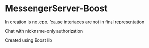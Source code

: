 # MessengerServer-Boost
In creation is no .cpp, ‘cause interfaces are not in final representation

Chat with nickname-only authorization

Created using Boost lib
